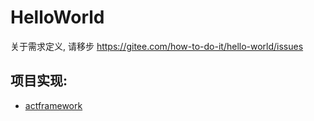# HelloWorld

关于需求定义, 请移步 https://gitee.com/how-to-do-it/hello-world/issues

## 项目实现:

* [actframework](//gitee.com/how-to-do-it-in-act/hello-world)

